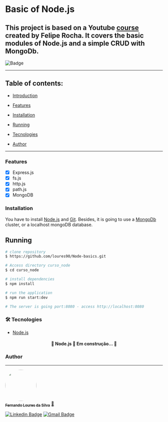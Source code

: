 # Basic of Node.js

## This project is based on a Youtube [course](https://www.youtube.com/watch?v=IOfDoyP1Aq0) created by Felipe Rocha. It covers the basic modules of Node.js and a simple CRUD with MongoDb.

![Badge](https://i.pinimg.com/736x/6c/53/a7/6c53a76072f178131da153896ae6f971.jpg)

---
## Table of contents:

- [Introduction](#basic-of-nodejs)

- [Features](#features)

- [Installation](#installation)

- [Running](#running)

- [Tecnologies](#🛠-tecnologies)

- [Author](#author)
---
### Features

- [x] Express.js
- [x] fs.js
- [x] http.js
- [x] path.js
- [x] MongoDB

### Installation

You have to install [Node.js](https://nodejs.org/en/) and [Git](https://git-scm.com).
Besides, it is going to use a [MongoDb](https://www.mongodb.com/atlas) cluster, or a localhost mongoDB database.

## Running

```bash
# clone repository
$ https://github.com/loures90/Node-basics.git

# Access directory curso_node
$ cd curso_node

# install dependencies
$ npm install

# run the application
$ npm run start:dev

# The server is going port:8080 - access http://localhost:8080
```

### 🛠 Tecnologies

- [Node.js](https://nodejs.org/en/)

<h4 align="center"> 
	🚧  Node.js 🚀 Em construção...  🚧
</h4>

### Author
---
<a href="https://www.linkedin.com/in/fernandoloures/">
 <img style="border-radius: 50%;" src="https://avatars.githubusercontent.com/u/67164831?s=400&u=9ba0c23e1302b1b18925e4f3a93befbfb257016a&v=4" width="100px;" alt=""/>
 <br />
 <sub><b>Fernando Loures da Silva</b></sub></a> <a href="https://www.linkedin.com/in/fernandoloures" title="Rocketseat">🚀</a>

 [![Linkedin Badge](https://img.shields.io/badge/-Fernando-blue?style=flat-square&logo=Linkedin&logoColor=white&link=https://https://www.linkedin.com/in/fernandoloures/)](https://www.linkedin.com/in/fernandoloures/) 
[![Gmail Badge](https://img.shields.io/badge/-fernando.loures@hotmail.com-c14438?style=flat-square&logo=Gmail&logoColor=white&link=mailto:fernando.loures@hotmail.com)](mailto:fernando.loures@hotmail.com)